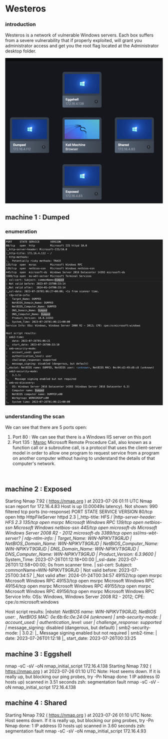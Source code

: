 # Westeros 
### introduction
Westeros is a network of vulnerable Windows servers. Each box suffers from a severe vulnerability that if properly exploited, will grant you administrator access and get you the root flag located at the Administrator desktop folder.

<img src="./imgs/machines.png">

## machine 1 : Dumped
### enumeration
<img src="./imgs/dumped_enum.png">



### understanding the scan
<p>
We can see that there are 5 ports open:
<ol>
<li>
    Port 80 : We can see that there is a Windows IIS server on this port
</li>



<li>
    Port 135 : <a href="https://www.extrahop.com/resources/protocols/msrpc/">Msrpc</a> Microsoft Remote Procedure Call, also known as a function call or a subroutine call, is a protocol that uses the client-server model in order to allow one program to request service from a program on another computer without having to understand the details of that computer's network.
</li>
</ol>  
</p>




































## machine 2 : Exposed

Starting Nmap 7.92 ( https://nmap.org ) at 2023-07-26 01:11 UTC
Nmap scan report for 172.16.4.83
Host is up (0.00049s latency).
Not shown: 990 filtered tcp ports (no-response)
PORT      STATE SERVICE            VERSION
80/tcp    open  http               HttpFileServer httpd 2.3
|_http-title: HFS /
|_http-server-header: HFS 2.3
135/tcp   open  msrpc              Microsoft Windows RPC
139/tcp   open  netbios-ssn        Microsoft Windows netbios-ssn
445/tcp   open  microsoft-ds       Microsoft Windows Server 2008 R2 - 2012 microsoft-ds
3389/tcp  open  ssl/ms-wbt-server?
| rdp-ntlm-info: 
|   Target_Name: WIN-NPIKVT9GRJD
|   NetBIOS_Domain_Name: WIN-NPIKVT9GRJD
|   NetBIOS_Computer_Name: WIN-NPIKVT9GRJD
|   DNS_Domain_Name: WIN-NPIKVT9GRJD
|   DNS_Computer_Name: WIN-NPIKVT9GRJD
|   Product_Version: 6.3.9600
|_  System_Time: 2023-07-26T01:12:18+00:00
|_ssl-date: 2023-07-26T01:12:58+00:00; 0s from scanner time.
| ssl-cert: Subject: commonName=WIN-NPIKVT9GRJD
| Not valid before: 2023-07-25T00:34:57
|_Not valid after:  2024-01-24T00:34:57
49152/tcp open  msrpc              Microsoft Windows RPC
49153/tcp open  msrpc              Microsoft Windows RPC
49154/tcp open  msrpc              Microsoft Windows RPC
49155/tcp open  msrpc              Microsoft Windows RPC
49156/tcp open  msrpc              Microsoft Windows RPC
Service Info: OSs: Windows, Windows Server 2008 R2 - 2012; CPE: cpe:/o:microsoft:windows

Host script results:
|_nbstat: NetBIOS name: WIN-NPIKVT9GRJD, NetBIOS user: <unknown>, NetBIOS MAC: 0e:6b:6c:0e:24:04 (unknown)
| smb-security-mode: 
|   account_used: <blank>
|   authentication_level: user
|   challenge_response: supported
|_  message_signing: disabled (dangerous, but default)
| smb2-security-mode: 
|   3.0.2: 
|_    Message signing enabled but not required
| smb2-time: 
|   date: 2023-07-26T01:12:18
|_  start_date: 2023-07-26T00:33:25

## machine 3 : Eggshell

nmap -sC -sV -oN nmap_initial_script 172.16.4.138
Starting Nmap 7.92 ( https://nmap.org ) at 2023-07-26 01:10 UTC
Note: Host seems down. If it is really up, but blocking our ping probes, try -Pn
Nmap done: 1 IP address (0 hosts up) scanned in 3.51 seconds
zsh: segmentation fault  nmap -sC -sV -oN nmap_initial_script 172.16.4.138

## machine 4 : Shared

Starting Nmap 7.92 ( https://nmap.org ) at 2023-07-26 01:10 UTC
Note: Host seems down. If it is really up, but blocking our ping probes, try -Pn
Nmap done: 1 IP address (0 hosts up) scanned in 3.60 seconds
zsh: segmentation fault  nmap -sC -sV -oN nmap_initial_script 172.16.4.93
